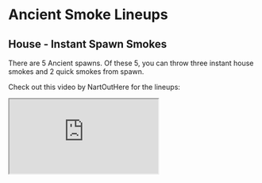 # Ancient Smoke Lineups

## House - Instant Spawn Smokes
There are 5 Ancient spawns. Of these 5, you can throw three instant house smokes and 2 quick smokes from spawn. 

Check out this video by NartOutHere for the lineups:

<iframe src="https://www.youtube.com/embed/oiPQNOziylA?si=5VkSh6gkgqxt8Z8m"></iframe>

